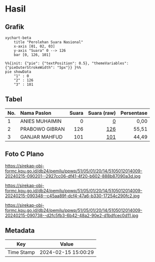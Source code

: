 # Hasil

## Grafik

```mermaid
xychart-beta
    title "Perolehan Suara Nasional"
    x-axis [01, 02, 03]
    y-axis "Suara" 0 --> 126
    bar [0, 126, 101]
```

```mermaid
%%{init: {"pie": {"textPosition": 0.5}, "themeVariables": {"pieOuterStrokeWidth": "5px"}} }%%
pie showData
    "1" : 0
    "2" : 126
    "3" : 101
```

## Tabel

| No. | Nama Paslon    | Suara | Suara (raw) | Persentase |
|:--- |:-------------- | -----:| -----------:| ----------:|
| 1   | ANIES MUHAIMIN | 0     | [0][p-1]    | 0,00       |
| 2   | PRABOWO GIBRAN | 126   | [126][p-2]  | 55,51      |
| 3   | GANJAR MAHFUD  | 101   | [101][p-3]  | 44,49      |


[p-1]: https://github.com/gigit-pemilu/pemilu-2024/blob/main/pilpres/hitung-suara/sub/51-bali/sub/05-klungkung/sub/01-nusa-penida/sub/2014-pejukutan/sub/009-tps/sub/paslon-1.txt
[p-2]: https://github.com/gigit-pemilu/pemilu-2024/blob/main/pilpres/hitung-suara/sub/51-bali/sub/05-klungkung/sub/01-nusa-penida/sub/2014-pejukutan/sub/009-tps/sub/paslon-2.txt
[p-3]: https://github.com/gigit-pemilu/pemilu-2024/blob/main/pilpres/hitung-suara/sub/51-bali/sub/05-klungkung/sub/01-nusa-penida/sub/2014-pejukutan/sub/009-tps/sub/paslon-3.txt

## Foto C Plano

https://sirekap-obj-formc.kpu.go.id/db24/pemilu/ppwp/51/05/01/20/14/5105012014009-20240215-090201--2927cc06-df41-4f20-b602-888b87090a3d.jpg

https://sirekap-obj-formc.kpu.go.id/db24/pemilu/ppwp/51/05/01/20/14/5105012014009-20240215-090348--c45aa89f-dcf4-47a6-b330-17254c290fc2.jpg

https://sirekap-obj-formc.kpu.go.id/db24/pemilu/ppwp/51/05/01/20/14/5105012014009-20240215-090738--d2fc5fb3-6b42-48a2-90e2-d1bdfcec0d11.jpg


## Metadata

| Key        | Value               |
| ---------- | ------------------- |
| Time Stamp | 2024-02-15 15:00:29 |



